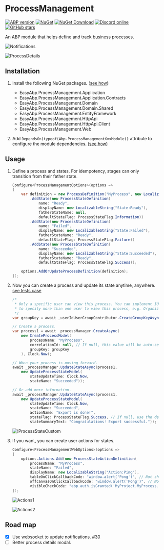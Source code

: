 # ProcessManagement

[![ABP version](https://img.shields.io/badge/dynamic/xml?style=flat-square&color=yellow&label=abp&query=%2F%2FProject%2FPropertyGroup%2FAbpVersion&url=https%3A%2F%2Fraw.githubusercontent.com%2FEasyAbp%2FProcessManagement%2Fmain%2FDirectory.Build.props)](https://abp.io)
[![NuGet](https://img.shields.io/nuget/v/EasyAbp.ProcessManagement.Domain.Shared.svg?style=flat-square)](https://www.nuget.org/packages/EasyAbp.ProcessManagement.Domain.Shared)
[![NuGet Download](https://img.shields.io/nuget/dt/EasyAbp.ProcessManagement.Domain.Shared.svg?style=flat-square)](https://www.nuget.org/packages/EasyAbp.ProcessManagement.Domain.Shared)
[![Discord online](https://badgen.net/discord/online-members/xyg8TrRa27?label=Discord)](https://discord.gg/xyg8TrRa27)
[![GitHub stars](https://img.shields.io/github/stars/EasyAbp/ProcessManagement?style=social)](https://www.github.com/EasyAbp/ProcessManagement)

An ABP module that helps define and track business processes.

![Notifications](/modules/ProcessManagement/images/notifications.gif)

![ProcessDetails](/modules/ProcessManagement/images/process-details.jpg)

## Installation

1. Install the following NuGet packages. ([see how](https://github.com/EasyAbp/EasyAbpGuide/blob/master/docs/How-To.md#add-nuget-packages))

    * EasyAbp.ProcessManagement.Application
    * EasyAbp.ProcessManagement.Application.Contracts
    * EasyAbp.ProcessManagement.Domain
    * EasyAbp.ProcessManagement.Domain.Shared
    * EasyAbp.ProcessManagement.EntityFramework
    * EasyAbp.ProcessManagement.HttpApi
    * EasyAbp.ProcessManagement.HttpApi.Client
    * EasyAbp.ProcessManagement.Web

2. Add `DependsOn(typeof(Abp.ProcessManagementXxxModule))` attribute to configure the module dependencies. ([see how](https://github.com/EasyAbp/EasyAbpGuide/blob/master/docs/How-To.md#add-module-dependencies))

## Usage

1. Define a process and states. For idempotency, stages can only transition from their father state.
   ```csharp
   Configure<ProcessManagementOptions>(options =>
   {
       var definition = new ProcessDefinition("MyProcess", new LocalizableString("Process:MyProcess"))
           .AddState(new ProcessStateDefinition(
               name: "Ready",
               displayName: new LocalizableString("State:Ready"),
               fatherStateName: null,
               defaultStateFlag: ProcessStateFlag.Information))
           .AddState(new ProcessStateDefinition(
               name: "Failed",
               displayName: new LocalizableString("State:Failed"),
               fatherStateName: "Ready",
               defaultStateFlag: ProcessStateFlag.Failure))
           .AddState(new ProcessStateDefinition(
               name: "Succeeded",
               displayName: new LocalizableString("State:Succeeded"),
               fatherStateName: "Ready",
               defaultStateFlag: ProcessStateFlag.Success));

       options.AddOrUpdateProcessDefinition(definition);
   });
   ```
2. Now you can create a process and update its state anytime, anywhere. [see tests case](https://github.com/EasyAbp/ProcessManagement/blob/main/test/EasyAbp.ProcessManagement.Domain.Tests/Processes/ProcessManagerTests.cs)
   ```csharp
   /*
    * Only a specific user can view this process. You can implement IUserGroupContributor yourself
    * to specify more than one user to view this process, e.g. OrganizationUnitUserGroupContributor.
    */
   var groupKey = await _userIdUserGroupContributor.CreateGroupKeyAsync(adminUser!.Id.ToString());

   // Create a process.
   var process1 = await _processManager.CreateAsync(
       new CreateProcessModel(
           processName: "MyProcess",
           correlationId: null, // If null, this value will be auto-set to the value of the Id of the Process entity.
           groupKey: groupKey
       ), Clock.Now);

   // When your process is moving forward.
   await _processManager.UpdateStateAsync(process1,
       new UpdateProcessStateModel(
           stateUpdateTime: Clock.Now,
           stateName: "Succeeded"));

   // Or add more information.
   await _processManager.UpdateStateAsync(process1,
       new UpdateProcessStateModel(
           stateUpdateTime: Clock.Now,
           stateName: "Succeeded",
           actionName: "Export is done!",
           stateFlag: ProcessStateFlag.Success, // If null, use the default value you defined.
           stateSummaryText: "Congratulations! Export successful."));
   ```

   ![IProcessStateCustom](/modules/ProcessManagement/images/IProcessStateCustom.jpg)
3. If you want, you can create user actions for states.
   ```csharp
   Configure<ProcessManagementWebOptions>(options =>
   {
       options.Actions.Add(new ProcessStateActionDefinition(
           processName: "MyProcess",
           stateName: "Failed",
           displayName: new LocalizableString("Action:Ping"),
           tableOnClickCallbackCode: "window.alert('Pong')", // Not shown in process list page if null.
           offcanvasOnClickCallbackCode: "window.alert('Pong')", // Not shown in notifications offcanvas if null.
           visibleCheckCode: "abp.auth.isGranted('MyProject.MyProcess.Ping')"));
   });
   ```

   ![Actions1](/modules/ProcessManagement/images/actions1.jpg)

   ![Actions2](/modules/ProcessManagement/images/actions2.jpg)

## Road map

- [x] Use websocket to update notifications. [#30](https://github.com/EasyAbp/ProcessManagement/issues/30)
- [ ] Better process details modal.

